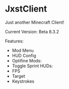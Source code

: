 # JxstClient
Just another Minecraft Client!

Current Version: Beta 8.3.2

Features:
 - Mod Menu
 - HUD Config
 - Optifine
 Mods:
  - Toggle Sprint
 HUDs:
  - FPS
  - Target
  - Keystrokes
